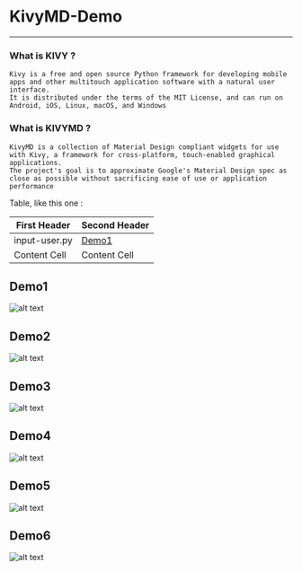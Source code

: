 KivyMD-Demo<a name="TOP"></a>
===================

- - - - 


### What is KIVY ? ###

    Kivy is a free and open source Python framework for developing mobile apps and other multitouch application software with a natural user interface.
    It is distributed under the terms of the MIT License, and can run on Android, iOS, Linux, macOS, and Windows

### What is KIVYMD ? ###

    KivyMD is a collection of Material Design compliant widgets for use with Kivy, a framework for cross-platform, touch-enabled graphical applications.
    The project's goal is to approximate Google's Material Design spec as close as possible without sacrificing ease of use or application performance




Table, like this one :

First Header  | Second Header
------------- | -------------
input-user.py | [Demo1](#Demo1)
Content Cell  | Content Cell

## Demo1
![alt text](https://github.com/AAVision/KivyMD-Demo/blob/master/demo/input-user.PNG?raw=true)

## Demo2
![alt text](https://github.com/AAVision/KivyMD-Demo/blob/master/demo/lists.PNG?raw=true)

## Demo3
![alt text](https://github.com/AAVision/KivyMD-Demo/blob/master/demo/move.gif?raw=true)

## Demo4
![alt text](https://github.com/AAVision/KivyMD-Demo/blob/master/demo/slider.gif?raw=true)

## Demo5
![alt text](https://github.com/AAVision/KivyMD-Demo/blob/master/demo/temp2.PNG?raw=true)

## Demo6
![alt text](https://github.com/AAVision/KivyMD-Demo/blob/master/demo/template.PNG?raw=true)
